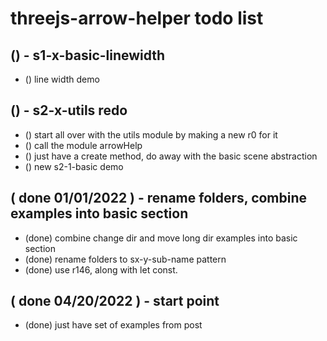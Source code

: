 # threejs-arrow-helper todo list

## () - s1-x-basic-linewidth
* () line width demo

## () - s2-x-utils redo
* () start all over with the utils module by making a new r0 for it
* () call the module arrowHelp
* () just have a create method, do away with the basic scene abstraction
* () new s2-1-basic demo

## ( done 01/01/2022 ) - rename folders, combine examples into basic section
* (done) combine change dir and move long dir examples into basic section
* (done) rename folders to sx-y-sub-name pattern
* (done) use r146, along with let const.

## ( done 04/20/2022 ) - start point
* (done) just have set of examples from post
